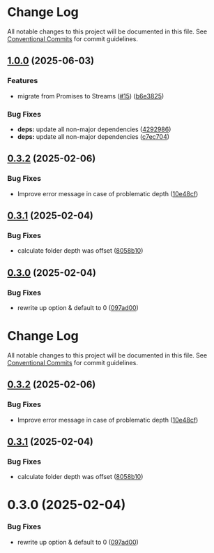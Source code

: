 # Change Log 

All notable changes to this project will be documented in this file. See [Conventional Commits](https://conventionalcommits.org) for commit guidelines.

## [1.0.0](https://github.com/ghiscoding/native-copyfiles/compare/0.3.2...v1.0.0) (2025-06-03)

### Features

* migrate from Promises to Streams ([#15](https://github.com/ghiscoding/native-copyfiles/issues/15)) ([b6e3825](https://github.com/ghiscoding/native-copyfiles/commit/b6e38255e91bb8c9355a79de57ea38bf78949989))

### Bug Fixes

* **deps:** update all non-major dependencies ([4292986](https://github.com/ghiscoding/native-copyfiles/commit/4292986d655eb7a192b9b91ac8b6f3ec28ce893f))
* **deps:** update all non-major dependencies ([c7ec704](https://github.com/ghiscoding/native-copyfiles/commit/c7ec70410d0a9572ae842e27047d074a197a5d26))
## [0.3.2](https://github.com/ghiscoding/native-copyfiles/compare/0.3.1...0.3.2) (2025-02-06)

### Bug Fixes

* Improve error message in case of problematic depth ([10e48cf](https://github.com/ghiscoding/native-copyfiles/commit/10e48cf75b7e61f4b3b2d414fdc3aeaf0dec0a14))
## [0.3.1](https://github.com/ghiscoding/native-copyfiles/compare/0.3.0...0.3.1) (2025-02-04)

### Bug Fixes

* calculate folder depth was offset ([8058b10](https://github.com/ghiscoding/native-copyfiles/commit/8058b105eb1e23e25470a78f57690161e92057b3))
## [0.3.0](https://github.com/ghiscoding/native-copyfiles/compare/097ad00704a8c5612024d76d0f7ba232a174d938...0.3.0) (2025-02-04)

### Bug Fixes

* rewrite up option & default to 0 ([097ad00](https://github.com/ghiscoding/native-copyfiles/commit/097ad00704a8c5612024d76d0f7ba232a174d938))

# Change Log
All notable changes to this project will be documented in this file.
See [Conventional Commits](https://conventionalcommits.org) for commit guidelines.

## [0.3.2](https://github.com/ghiscoding/native-copyfiles/compare/0.3.1...0.3.2) (2025-02-06)

### Bug Fixes

* Improve error message in case of problematic depth ([10e48cf](https://github.com/ghiscoding/native-copyfiles/commit/10e48cf75b7e61f4b3b2d414fdc3aeaf0dec0a14))

## [0.3.1](https://github.com/ghiscoding/native-copyfiles/compare/0.3.0...0.3.1) (2025-02-04)

### Bug Fixes

* calculate folder depth was offset ([8058b10](https://github.com/ghiscoding/native-copyfiles/commit/8058b105eb1e23e25470a78f57690161e92057b3))

# 0.3.0 (2025-02-04)

### Bug Fixes

* rewrite up option & default to 0 ([097ad00](https://github.com/ghiscoding/native-copyfiles/commit/097ad00704a8c5612024d76d0f7ba232a174d938))

